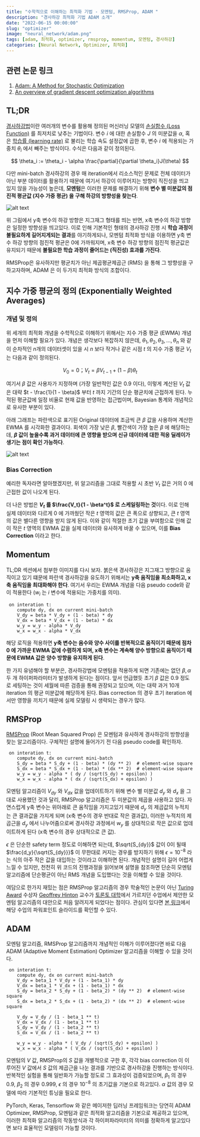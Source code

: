 ```yaml
---
title: "수학적으로 이해하는 최적화 기법 - 모멘텀, RMSProp, ADAM "
description: "경사하강 최적화 기법 ADAM 소개"
date: "2022-06-15 00:00:00"
slug: "optimizer"
image: "neural_network/adam.png"
tags: [adam, 최적화, optimizer, rmsprop, momentum, 모멘텀, 경사하강]
categories: [Neural Network, Optimizer, 최적화]
---
```


## 관련 논문 링크

1. [Adam: A Method for Stochastic Optimization](https://arxiv.org/abs/1412.6980)
2. [An overview of gradient descent optimization algorithms](https://arxiv.org/pdf/1609.04747.pdf)

## TL;DR

[경사하강법](https://ml-cheatsheet.readthedocs.io/en/latest/gradient_descent.html)이란 여러개의 변수를 활용해 정의된 머신러닝 모델의 [손실함수 (Loss Function)](https://en.wikipedia.org/wiki/Loss_function) 를 최저치로 낮추는 기법이다. 변수 $i$ 에 대한 손실함수 $J$ 의 미분값을 $\alpha$, 혹은 [학습률 (learning rate)](https://en.wikipedia.org/wiki/Learning_rate) 로 불리는 학습 속도 설정값에 곱한 후, 변수 $i$ 에 적용되는 가중치 $\theta_i$ 에서 빼주는 방식이다. 수식은 다음과 같이 정의된다.

$$
\theta_i := \theta_i - \alpha \frac{\partial}{\partial \theta_i}J(\theta)
$$

다만 mini-batch 경사하강의 경우 매 iteration에서 리소스적인 문제로 전체 데이터가 아닌 부분 데이터를 활용하기 때문에 여기서 하강이 이루어지는 방향이 직진성을 띄고 있지 않을 가능성이 높은데, **모멘텀**은 이러한 문제를 해결하기 위해 **변수 별 미분값의 점진적 평균값 (지수 가중 평균) 을 구해 하강의 방향성을 찾는다**. 

![alt text](neural_network/adam_2.png "Title")

위 그림에서 y축 변수의 하강 방향은 지그재그 형태를 띄는 반면, x축 변수의 하강 방향은 일정한 방향성을 띄고있다. 이로 인해 기본적인 형태의 경사하강 진행 시 **학습 과정이 불필요하게 길어지게되는 결과**를 야기하게되나, 모멘텀 최적화 방식을 이용하면 y축 변수 하강 방향의 점진적 평균은 0에 가까워지며, x축 변수 하강 방향의 점진적 평균값은 유지되기 때문에 **불필요한 학습 과정이 줄어드는 (직진성) 효과를 가진다**. 

RMSProp은 유사하지만 평균치가 아닌 제곱평균제곱근 (RMS) 을 통해 그 방향성을 구하고자하며, ADAM 은 이 두가지 최적화 방식의 조합이다.

## 지수 가중 평균의 정의 (Exponentially Weighted Averages)
### 개념 및 정의

위 세개의 최적화 개념을 수학적으로 이해하기 위해서는 지수 가중 평균 (EWMA) 개념을 먼저 이해할 필요가 있다. 개념은 생각보다 복잡하지 않은데, $\theta_1,\theta_2, \theta_3, ... , \theta_n$ 와 같이 순차적인 $n$개의 데이터셋이 있을 시 $n$ 보다 작거나 같은 시점 $t$ 의 지수 가중 평균 $V_t$는 다음과 같이 정의된다.

$$
V_0 = 0；　
V_t = \beta V_{t-1} + (1-\beta)\theta_t
$$

여기서 $\beta$ 값은 사용자가 지정하며 (가장 일반적인 값은 $0.9$ 이다), 이렇게 계산된 $V_t$ 값은 대략 $t - \frac{1}{1 - \beta}$ 부터 $t$ 까지 기간의 단순 평균치에 근접하게 된다. 누적된 평균값에 일정 비율로 현재 값을 반영하는 접근법이며, Bayesian 통계와 개념적으로 유사한 부분이 있다. 

아래 그래프는 파란색으로 표기된 Original 데이터에 조금씩 큰 $\beta$ 값을 사용하며 계산한 EWMA 를 시각화한 결과이다. 회색이 가장 낮은 $\beta$, 빨간색이 가장 높은 $\beta$ 에 해당하는데, **$\beta$ 값이 높을수록 과거 데이터에 큰 영향을 받으며 신규 데이터에 대한 적응 딜레이가 생기는 점이 확인 가능하다**.

![alt text](neural_network/adam_4.jpeg "Title")

### Bias Correction

예리한 독자라면 알아챘겠지만, 위 알고리즘을 그대로 적용할 시 초반 $V_t$ 값은 거의 $0$ 에 근접한 값이 나오게 된다.

더 나은 방법은 **$V_t$ 를 $\frac{V_t}{1 - \beta^t}$ 로 스케일링하는 것**이다. 이로 인해 실제 데이터와 다르게 $0$ 에 가까웠던 작은 $t$ 영역의 값은 큰 폭으로 상향되고, 큰 $t$ 영역의 값은 별다른 영향을 받지 않게 된다. 이와 같이 적절한 초기 값을 부여함으로 인해 값이 작은 $t$ 영역의 EWMA 값을 실제 데이터와 유사하게 바꿀 수 있으며, 이를 **Bias Correction** 이라고 한다.

## Momentum

TL;DR 섹션에서 첨부한 이미지를 다시 보자. 붉은색 경사하강은 지그재그 방향으로 움직이고 있기 떄문에 파란색 경사하강을 유도하기 위해서는 **y축 움직임을 최소화하고, x축 움직임을 최대화해야 한다**. 여기서 우리는 EWMA 개념을 다음 pseudo code와 같이 적용한다 ($w_i$ 는 $i$ 변수에 적용되는 가중치를 의미).

```
 on interation t:
    compute dy, dx on current mini-batch
    V_dy = beta * V_dy + (1 - beta) * dy
    V_dx = beta * V_dx + (1 - beta) * dx
    w_y = w_y - alpha * V_dy
    w_x = w_x - alpha * V_dx
```

해당 로직을 적용하면 **y축 변수는 음수와 양수 사이를 반복적으로 움직이기 때문에 점차 $0$ 에 가까운 EWMA 값에 수렴하게 되며, x축 변수는 계속해 양수 방향으로 움직이기 때문에 EWMA 값은 양수 방향을 유지하게 된다**.

한 가지 유념해야 할 부분은, 경사하강법에 모멘텀을 적용하게 되면 기존에는 없던 $\beta, \alpha$ 두 개 하이퍼파라미터가 발생하게 된다는 점이다. 앞서 언급했듯 초기 $\beta$ 값은 $0.9$ 정도로 세팅하는 것이 세월에 따른 검증을 통해 권장되고 있으며, 이는 대략 과거 10개 iteration 의 평균 미분값에 해당하게 된다. Bias correction 의 경우 초기 iteration 에서만 영향을 끼치기 때문에 실제 모델링 시 생략되는 경우가 많다. 

## RMSProp

[RMSProp](https://machinelearningmastery.com/gradient-descent-with-rmsprop-from-scratch/) (Root Mean Squared Prop) 은 모멘텀과 유사하게 경사하강의 방향성을 찾는 알고리즘이다. 구체적인 설명에 들어가기 전 다음 pseudo code를 확인하자.

```
 on interation t:
    compute dy, dx on current mini-batch
    S_dy = beta * S_dy + (1 - beta) * (dy ** 2)  # element-wise square
    S_dx = beta * S_dx + (1 - beta) * (dx ** 2)  # element-wise square
    w_y = w_y - alpha * ( dy / (sqrt(S_dy) + epsilon) )
    w_x = w_x - alpha * ( dx / (sqrt(S_dx) + epsilon) )
```

모멘텀 알고리즘이 $V_{dy}$ 와 $V_{dx}$ 값을 업데이트하기 위해 변수 별 미분값 $d_y$ 와 $d_x$ 을 그대로 사용했던 것과 달리, RMSProp 알고리즘은 두 미분값의 제곱을 사용하고 있다. 자연스럽게 y축 변수는 위아래로 큰 움직임을 가지고있기 때문에 $d_y$ 의 제곱값의 누적치는 큰 결과값을 가지게 되며 (x축 변수의 경우 반대로 작은 결과값), 이러한 누적치의 제곱근을 $d_y$ 에서 나누어줌으로써 경사하강 과정에서 $w_y$ 를 상대적으로 작은 값으로 업데이트하게 된다 (x축 변수의 경우 상대적으로 큰 값). 

$\epsilon$ 은 단순한 safety term 정도로 이해하면 되는데, $\sqrt{S_{dy}}$ 값이 0이 될때 $\frac{d_y}{\sqrt{S_{dy}}}$ 이 무한대로 커지는 경우를 방지하기 위해 $\epsilon = 10^{-8}$ 라는 식의 아주 작은 값을 대입하는 것이라고 이해하면 된다. 개념적인 설명이 길어 어렵게 느낄 수 있지만, 천천히 위 코드의 진행과정을 읽어보며 설명을 참조하면 단순히 모멘텀 알고리즘에 단순평균이 아닌 RMS 개념을 도입했다는 것을 이해할 수 있을 것이다.

여담으로 한가지 재밌는 점은 RMSProp 알고리즘의 경우 학술적인 논문이 아닌 [Turing Award](https://en.wikipedia.org/wiki/Turing_Award) 수상자 [Geoffrey Hinton](https://www.cs.toronto.edu/~hinton/) 교수가 [토론토 대학](https://www.utoronto.ca/)에서 가르치던 수업에서 제안한 모멘텀 알고리즘의 대안으로 처음 알려지게 되었다는 점이다. 관심이 있다면 [본 링크](https://www.cs.toronto.edu/~tijmen/csc321/slides/lecture_slides_lec6.pdf)에서 해당 수업의 파워포인트 슬라이드를 확인할 수 있다. 

## ADAM

모멘텀 알고리즘, RMSProp 알고리즘까지 개념적인 이해가 이루어졌다면 바로 다음 ADAM (Adaptive Moment Estimation) Optimizer 알고리즘을 이해할 수 있을 것이다. 

```
 on interation t:
    compute dy, dx on current mini-batch
    V_dy = beta_1 * V_dy + (1 - beta_1) * dy
    V_dx = beta_1 * V_dx + (1 - beta_1) * dx
    S_dy = beta_2 * S_dy + (1 - beta_2) * (dy ** 2)  # element-wise square
    S_dx = beta_2 * S_dx + (1 - beta_2) * (dx ** 2)  # element-wise square

    V_dy = V_dy / (1 - beta_1 ** t)
    V_dx = V_dx / (1 - beta_1 ** t)
    S_dy = V_dy / (1 - beta_2 ** t)
    S_dx = V_dx / (1 - beta_2 ** t)

    w_y = w_y - alpha * ( V_dy / (sqrt(S_dy) + epsilon) )
    w_x = w_x - alpha * ( V_dx / (sqrt(S_dx) + epsilon) )
```

모멘텀의 $V$ 값, RMSProp의 $S$ 값을 개별적으로 구한 후, 각각 bias correction 이 이루어진 $V$ 값에서 $S$ 값의 제곱근을 나눈 결과를 기반으로 경사하강을 진행하는 방식이다. 반복적인 실험을 통해 일반화가 가능할 정도로 그 효과성이 검증되었으며, $\beta_1$ 의 경우 $0.9$, $\beta_2$ 의 경우 $0.999$, $\epsilon$ 의 경우 $10^{-8}$ 의 초기값을 기본으로 하고있다. $\alpha$ 값의 경우 모델에 따라 기본적인 튜닝을 필요로 한다. 

PyTorch, Keras, Tensorflow 와 같은 메이저한 딥러닝 프레임워크는 당연히 ADAM Optimizer, RMSProp, 모멘텀과 같은 최적화 알고리즘을 기본으로 제공하고 있으며, 이러한 최적화 알고리즘의 작동방식과 각 하이퍼파라미터의 의미를 정확하게 알고있다면 보다 효율적인 모델링이 가능할 것이다. 
